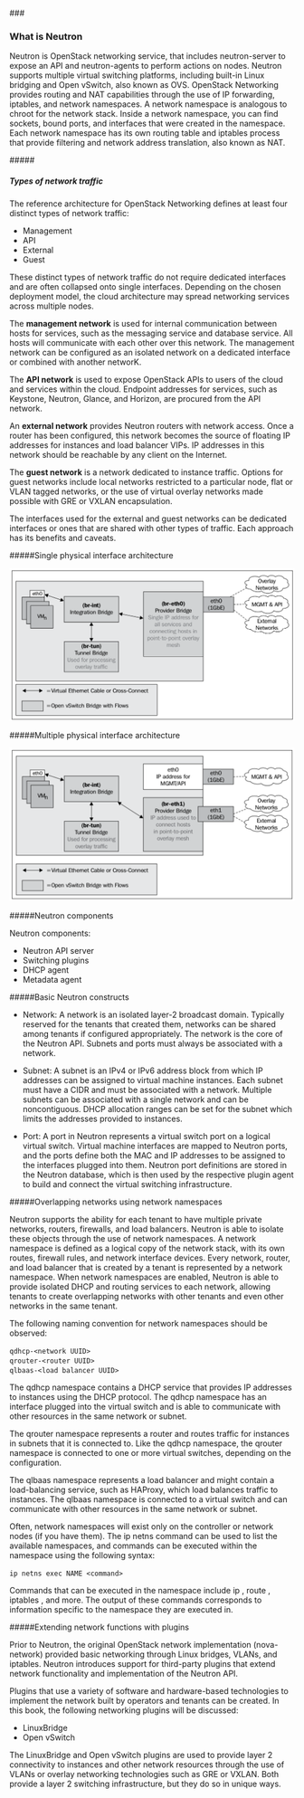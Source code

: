 ###<h3>What is Neutron</h3>
 
Neutron is OpenStack networking service, that includes neutron-server to expose an API and neutron-agents to perform actions on nodes.
Neutron supports multiple virtual switching platforms, including built-in Linux bridging and Open vSwitch, also known as OVS.
OpenStack Networking provides routing and NAT capabilities through the use of IP forwarding, iptables, and network namespaces. 
A network namespace is analogous to chroot for the network stack. Inside a network namespace, you can find sockets,
bound ports, and interfaces that were created in the namespace. Each network namespace has its own routing table and iptables process 
that provide filtering and network address translation, also known as NAT.

#####<h5>Types of network traffic</h5>

The reference architecture for OpenStack Networking defines at least four distinct
types of network traffic:

- Management
- API
- External
- Guest
    
These distinct types of network traffic do not require dedicated interfaces and are
often collapsed onto single interfaces. Depending on the chosen deployment model,
the cloud architecture may spread networking services across multiple nodes.

The **management network** is used for internal communication between hosts
for services, such as the messaging service and database service. All hosts will
communicate with each other over this network. The management network can be
configured as an isolated network on a dedicated interface or combined with another
networK.

The **API network** is used to expose OpenStack APIs to users of the cloud and services
within the cloud. Endpoint addresses for services, such as Keystone, Neutron,
Glance, and Horizon, are procured from the API network.

An **external network** provides Neutron routers with network access. Once a router
has been configured, this network becomes the source of floating IP addresses for
instances and load balancer VIPs. IP addresses in this network should be reachable
by any client on the Internet.

The **guest network** is a network dedicated to instance traffic. Options for guest
networks include local networks restricted to a particular node, flat or VLAN
tagged networks, or the use of virtual overlay networks made possible with GRE
or VXLAN encapsulation.
 
The interfaces used for the external and guest networks can be dedicated interfaces
or ones that are shared with other types of traffic. Each approach has its benefits and
caveats.

#####Single physical interface architecture
 
![Single physical interface](img/single_interface.png)


#####Multiple physical interface architecture

![Multy physical interface](img/multy_interface.png)


#####Neutron components

Neutron components:

- Neutron API server
- Switching plugins
- DHCP agent
- Metadata agent


#####Basic Neutron constructs

- Network: A network is an isolated layer-2 broadcast domain. Typically
reserved for the tenants that created them, networks can be shared among
tenants if configured appropriately. The network is the core of the Neutron
API. Subnets and ports must always be associated with a network.

- Subnet: A subnet is an IPv4 or IPv6 address block from which IP addresses
can be assigned to virtual machine instances. Each subnet must have a CIDR
and must be associated with a network. Multiple subnets can be associated
with a single network and can be noncontiguous. DHCP allocation ranges
can be set for the subnet which limits the addresses provided to instances.

- Port: A port in Neutron represents a virtual switch port on a logical virtual
switch. Virtual machine interfaces are mapped to Neutron ports, and the
ports define both the MAC and IP addresses to be assigned to the interfaces
plugged into them. Neutron port definitions are stored in the Neutron
database, which is then used by the respective plugin agent to build and
connect the virtual switching infrastructure.

#####Overlapping networks using network namespaces

Neutron supports the ability for each tenant to have multiple private
networks, routers, firewalls, and load balancers. Neutron is able to isolate these
objects through the use of network namespaces.
A network namespace is defined as a logical copy of the network stack, with its own
routes, firewall rules, and network interface devices. Every network, router, and load
balancer that is created by a tenant is represented by a network namespace. When
network namespaces are enabled, Neutron is able to provide isolated DHCP and
routing services to each network, allowing tenants to create overlapping networks
with other tenants and even other networks in the same tenant.

The following naming convention for network namespaces should be observed:

`qdhcp-<network UUID>`  
`qrouter-<router UUID>`  
`qlbaas-<load balancer UUID>`    

The qdhcp namespace contains a DHCP service that provides IP addresses to
instances using the DHCP protocol. The qdhcp namespace has an interface plugged
into the virtual switch and is able to communicate with other resources in the same
network or subnet.

The qrouter namespace represents a router and routes traffic for instances in
subnets that it is connected to. Like the qdhcp namespace, the qrouter namespace
is connected to one or more virtual switches, depending on the configuration.

The qlbaas namespace represents a load balancer and might contain a
load-balancing service, such as HAProxy, which load balances traffic to instances.
The qlbaas namespace is connected to a virtual switch and can communicate
with other resources in the same network or subnet.

Often, network namespaces will exist only on the controller or network nodes (if you
have them). The ip netns command can be used to list the available namespaces,
and commands can be executed within the namespace using the following syntax:

`ip netns exec NAME <command>`  

Commands that can be executed in the namespace include ip , route , iptables ,
and more. The output of these commands corresponds to information specific to
the namespace they are executed in.

#####Extending network functions with plugins

Prior to Neutron, the original OpenStack network implementation (nova-network)
provided basic networking through Linux bridges, VLANs, and iptables. Neutron
introduces support for third-party plugins that extend network functionality and
implementation of the Neutron API.

Plugins that use a variety of software and hardware-based technologies to
implement the network built by operators and tenants can be created. In this
book, the following networking plugins will be discussed:

- LinuxBridge
- Open vSwitch

The LinuxBridge and Open vSwitch plugins are used to provide layer 2 connectivity
to instances and other network resources through the use of VLANs or overlay
networking technologies such as GRE or VXLAN. Both provide a layer 2 switching
infrastructure, but they do so in unique ways.